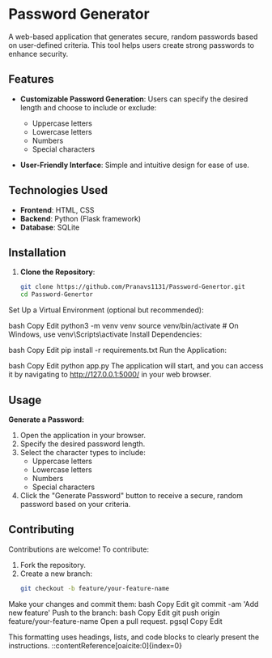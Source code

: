 # Password Generator

A web-based application that generates secure, random passwords based on user-defined criteria. This tool helps users create strong passwords to enhance security.

## Features

- **Customizable Password Generation**: Users can specify the desired length and choose to include or exclude:
  - Uppercase letters
  - Lowercase letters
  - Numbers
  - Special characters

- **User-Friendly Interface**: Simple and intuitive design for ease of use.

## Technologies Used

- **Frontend**: HTML, CSS
- **Backend**: Python (Flask framework)
- **Database**: SQLite

## Installation

1. **Clone the Repository**:

   ```bash
   git clone https://github.com/Pranavs1131/Password-Genertor.git
   cd Password-Genertor
Set Up a Virtual Environment (optional but recommended):

bash
Copy
Edit
python3 -m venv venv
source venv/bin/activate  # On Windows, use venv\Scripts\activate
Install Dependencies:

bash
Copy
Edit
pip install -r requirements.txt
Run the Application:

bash
Copy
Edit
python app.py
The application will start, and you can access it by navigating to http://127.0.0.1:5000/ in your web browser.

## Usage

**Generate a Password:**

1. Open the application in your browser.
2. Specify the desired password length.
3. Select the character types to include:
   - Uppercase letters
   - Lowercase letters
   - Numbers
   - Special characters
4. Click the "Generate Password" button to receive a secure, random password based on your criteria.

## Contributing

Contributions are welcome! To contribute:

1. Fork the repository.
2. Create a new branch:
   ```bash
   git checkout -b feature/your-feature-name
Make your changes and commit them:
bash
Copy
Edit
git commit -am 'Add new feature'
Push to the branch:
bash
Copy
Edit
git push origin feature/your-feature-name
Open a pull request.
pgsql
Copy
Edit

This formatting uses headings, lists, and code blocks to clearly present the instructions.
::contentReference[oaicite:0]{index=0}
 
